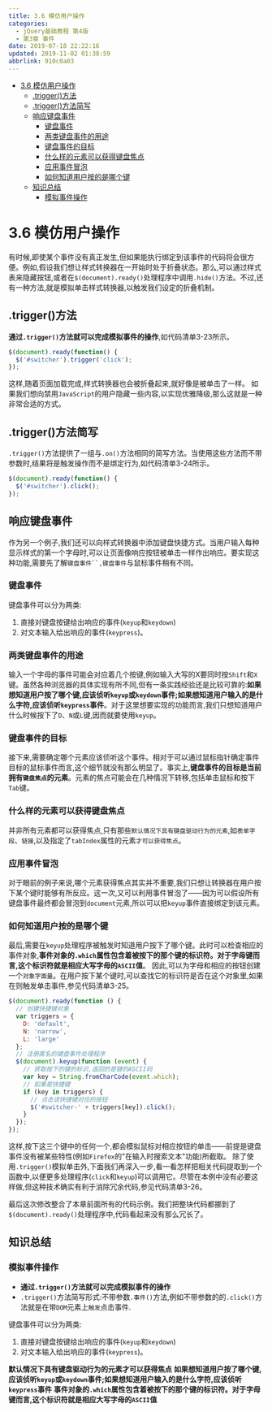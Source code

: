 ```yaml
---
title: 3.6 模仿用户操作
categories: 
  - jQuery基础教程 第4版
  - 第3章 事件
date: 2019-07-18 22:22:16
updated: 2019-11-02 01:38:59
abbrlink: 910c0a03
---
```

- [3.6 模仿用户操作](/ReadingNotes/910c0a03/#3-6-模仿用户操作)
    - [.trigger()方法](/ReadingNotes/910c0a03/#-trigger-方法)
    - [.trigger()方法简写](/ReadingNotes/910c0a03/#-trigger-方法简写)
    - [响应键盘事件](/ReadingNotes/910c0a03/#响应键盘事件)
        - [键盘事件](/ReadingNotes/910c0a03/#键盘事件)
        - [两类键盘事件的用途](/ReadingNotes/910c0a03/#两类键盘事件的用途)
        - [键盘事件的目标](/ReadingNotes/910c0a03/#键盘事件的目标)
        - [什么样的元素可以获得键盘焦点](/ReadingNotes/910c0a03/#什么样的元素可以获得键盘焦点)
        - [应用事件冒泡](/ReadingNotes/910c0a03/#应用事件冒泡)
        - [如何知道用户按的是哪个键](/ReadingNotes/910c0a03/#如何知道用户按的是哪个键)
    - [知识总结](/ReadingNotes/910c0a03/#知识总结)
        - [模拟事件操作](/ReadingNotes/910c0a03/#模拟事件操作)

<!--more-->
<script src="https://cdn.bootcss.com/jquery/3.4.0/jquery.slim.min.js"></script>
<script>$(document).ready(function () {$(".post-body > ul:nth-child(1)").hide();});</script>

<!--end-->
<!--SSTStart-->
# 3.6 模仿用户操作 #
有时候,即使某个事件没有真正发生,但如果能执行绑定到该事件的代码将会很方便。例如,假设我们想让样式转换器在一开始时处于折叠状态。那么,可以通过样式表来隐藏按钮,或者在`$(document).ready()`处理程序中调用`.hide()`方法。不过,还有一种方法,就是模拟单击样式转换器,以触发我们设定的折叠机制。
## .trigger()方法 ##
**通过`.trigger()`方法就可以完成模拟事件的操作**,如代码清单3-23所示。
```javascript
$(document).ready(function() { 
  $('#switcher').trigger('click'); 
}); 
```
这样,随着页面加载完成,样式转换器也会被折叠起来,就好像是被单击了一样。
如果我们想向禁用`JavaScript`的用户隐藏一些内容,以实现优雅降级,那么这就是一种非常合适的方式。
## .trigger()方法简写 ##
`.trigger()`方法提供了一组与`.on()`方法相同的简写方法。当使用这些方法而不带参数时,结果将是触发操作而不是绑定行为,如代码清单3-24所示。
```javascript
$(document).ready(function() { 
  $('#switcher').click(); 
}); 
```
## 响应键盘事件 ##
作为另一个例子,我们还可以向样式转换器中添加键盘快捷方式。当用户输入每种显示样式的第一个字母时,可以让页面像响应按钮被单击一样作出响应。要实现这种功能,需要先了解`键盘事件``,键盘事件`与鼠标事件稍有不同。
### 键盘事件 ###
键盘事件可以分为两类:
1. 直接对键盘按键给出响应的事件(`keyup`和`keydown`)
2. 对文本输入给出响应的事件(`keypress`)。

### 两类键盘事件的用途 ###
输入一个字母的事件可能会对应着几个按键,例如输入大写的X要同时按`Shift`和`X`键。虽然各种浏览器的具体实现有所不同,但有一条实践经验还是比较可靠的:**如果想知道用户按了哪个键,应该侦听`keyup`或`keydown`事件;如果想知道用户输入的是什么字符,应该侦听`keypress`事件**。对于这里想要实现的功能而言,我们只想知道用户什么时候按下了`D`、`N`或`L`键,因而就要使用`keyup`。
### 键盘事件的目标 ###
接下来,需要确定哪个元素应该侦听这个事件。相对于可以通过鼠标指针确定事件目标的鼠标事件而言,这个细节就没有那么明显了。事实上,**键盘事件的目标是当前拥有`键盘焦点`的元素**。元素的焦点可能会在几种情况下转移,包括单击鼠标和按下`Tab`键。
### 什么样的元素可以获得键盘焦点 ###
并非所有元素都可以获得焦点,只有那些`默认情况下具有键盘驱动行为的元素`,如`表单字段`、`链接`,以及指定了`tabIndex`属性的元素`才可以获得焦点`。
### 应用事件冒泡 ###
对于眼前的例子来说,哪个元素获得焦点其实并不重要,我们只想让转换器在用户按下某个键时能够有所反应。这一次,又可以利用事件冒泡了——因为可以假设所有键盘事件最终都会冒泡到`document`元素,所以可以把`keyup`事件直接绑定到该元素。
### 如何知道用户按的是哪个键 ###
最后,需要在`keyup`处理程序被触发时知道用户按下了哪个键。此时可以检查相应的事件对象,**事件对象的`.which`属性包含着被按下的那个键的标识符。对于字母键而言,这个标识符就是相应大写字母的`ASCII`值**。
因此,可以为字母和相应的按钮创建一个`对象字面量`。在用户按下某个键时,可以查找它的标识符是否在这个对象里,如果在则触发单击事件,参见代码清单3-25。
```javascript
$(document).ready(function () {
  // 创建快捷键对象
  var triggers = {
    D: 'default',
    N: 'narrow',
    L: 'large'
  };
  // 注册匿名的键盘事件处理程序
  $(document).keyup(function (event) {
    // 获取按下的键的标识,返回的是键的ASCII码
    var key = String.fromCharCode(event.which);
    // 如果是快捷键
    if (key in triggers) {
      // 点击该快捷键对应的按钮
      $('#switcher-' + triggers[key]).click();
    }
  });
});
```
这样,按下这三个键中的任何一个,都会模拟鼠标对相应按钮的单击——前提是键盘事件没有被某些特性(例如`Firefox`的"在输入时搜索文本"功能)所截取。
除了使用`.trigger()`模拟单击外,下面我们再深入一步,看一看怎样把相关代码提取到一个函数中,以便更多处理程序(`click`和`keyup`)可以调用它。尽管在本例中没有必要这样做,但这种技术确实有利于消除冗余代码,参见代码清单3-26。

最后这次修改整合了本章前面所有的代码示例。我们把整块代码都挪到了`$(document).ready()`处理程序中,代码看起来没有那么冗长了。
<!--SSTStop-->
<!--SSTStart-->
## 知识总结 ##
### 模拟事件操作 ###
- **通过`.trigger()`方法就可以完成模拟事件的操作**
- `.trigger()`方法简写形式:不带参数`.事件()`方法,例如不带参数的的`.click()`方法就是在带`DOM`元素上`触发`点击事件.

键盘事件可以分为两类:
1. 直接对键盘按键给出响应的事件(`keyup`和`keydown`)
2. 对文本输入给出响应的事件(`keypress`)。

**默认情况下具有键盘驱动行为的元素才可以获得焦点**
**如果想知道用户按了哪个键,应该侦听`keyup`或`keydown`事件;如果想知道用户输入的是什么字符,应该侦听`keypress`事件**
**事件对象的`.which`属性包含着被按下的那个键的标识符。对于字母键而言,这个标识符就是相应大写字母的`ASCII`值**
<!--SSTStop-->


